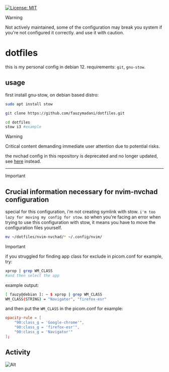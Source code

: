 [![License: MIT](https://img.shields.io/badge/License-MIT-yellow.svg)](https://opensource.org/licenses/MIT)

> [!WARNING]
> Not actively maintained, some of the configuration may break you system if you're not configured it correctly. and use it with caution.

# dotfiles
this is my personal config in debian 12. 
requirements:
`git`, `gnu-stow`.

## usage
first install gnu-stow, on debian based distro:
```bash
sudo apt install stow
```
```bash
git clone https://github.com/fauzymadani/dotfiles.git
```
```bash
cd dotfiles
stow i3 #example
```
> [!WARNING]
> Critical content demanding immediate user attention due to potential risks.

the nvchad config in this repository is deprecated and no longer updated, see 
<a href="https://github.com/fauzymadani/nvchad-config">here</a> instead.

<hr>

> [!IMPORTANT]  
> ## Crucial information necessary for nvim-nvchad configuration
special for this configuration, i'm not creating symlink with stow. `i'm too lazy for moving my config for stow`. so when you're facing an error when trying to use this configuration with stow, it means you have to move the configuration files yourself.
```bash
mv ~/dotfiles/nvim-nvchad/* ~/.config/nvim/
```

> [!IMPORTANT]  
if you struggled for finding app class for exclude in picom.conf for example, try:
```bash
xprop | grep WM_CLASS
#and then select the app
```
example output:
```bash
[ fauzy@debian ]: ~ $ xprop | grep WM_CLASS
WM_CLASS(STRING) = "Navigator", "firefox-esr"
```
and then put the `WM_CLASS` in the picom.conf for example:
```conf
opacity-rule = [
    "90:class_g = 'Google-chrome'",
    "90:class_g = 'firefox-esr'",
    "90:class_g = 'Navigator'"
];
```

## Activity
![Alt](https://repobeats.axiom.co/api/embed/5ba5f29cccfc8a53d092ff53efe89d020c42fc97.svg "Repobeats analytics image")
